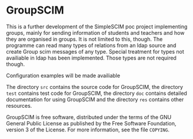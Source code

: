 # GroupSCIM

This is a further development of the SimpleSCIM poc project implementing groups,
mainly for sending information of students and teachers and how they are
organised in groups.
It is not limited to this, though. The programme can
read many types of relations from an ldap source and create Group scim messages
of any type. Special treatment for types not availiable in ldap has been implemented.
Those types are not required though.

Configuration examples will be made availiable

The directory `src` contains the source code for GroupSCIM, the
directory `test` contains test code for GroupSCIM, the directory
`doc` contains detailed documentation for using GroupSCIM and the
directory `res` contains other resources.

GroupSCIM is free software, distributed under the terms of the GNU
General Public License as published by the Free Software Foundation,
version 3 of the License.  For more information, see the file
`COPYING`.
